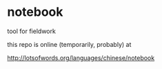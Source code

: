notebook
========

tool for fieldwork

this repo is online (temporarily, probably) at 

http://lotsofwords.org/languages/chinese/notebook
